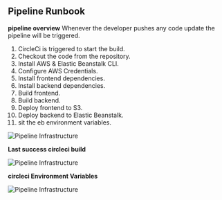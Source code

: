 
## Pipeline Runbook
**pipeline overview**
Whenever the developer pushes any code update the pipeline will be triggered.
1. CircleCi is triggered to start the build.
1. Checkout the code from the repository.
1. Install AWS & Elastic Beanstalk CLI.
1. Configure AWS Credentials.
1. Install frontend dependencies.
1. Install backend dependencies.
1. Build frontend.
1. Build backend.
1. Deploy frontend to S3. 
1. Deploy backend to Elastic Beanstalk.
1. sit the eb environment variables.

![Pipeline Infrastructure](https://user-images.githubusercontent.com/74413831/153284808-87056606-3f46-4be4-96da-3f87bf75dae1.png)

**Last success circleci build**

![Pipeline Infrastructure](https://user-images.githubusercontent.com/74413831/153218446-ee1ec08f-d470-4837-9bd0-6fd364fd90ad.png)

**circleci Environment Variables**

![Pipeline Infrastructure](https://user-images.githubusercontent.com/74413831/153218512-54abfa3b-5f35-41ee-9215-3597b2cd8eed.png)


